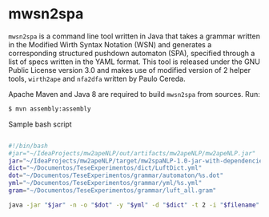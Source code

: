 # mwsn2spa

`mwsn2spa` is a command line tool written in Java that takes a grammar written in the Modified Wirth Syntax Notation (WSN) and generates a corresponding structured pushdown automaton (SPA), specified through a list of specs written in the YAML format. This tool is released under the GNU Public License version 3.0 and makes use of modified version of 2 helper tools, `wirth2ape` and `nfa2dfa` written by Paulo Cereda.

Apache Maven and Java 8 are required to build `mwsn2spa` from sources. Run:



```bash
$ mvn assembly:assembly
```

Sample bash script

```bash

#!/bin/bash
#jar="~/IdeaProjects/mw2apeNLP/out/artifacts/mw2apeNLP/mw2apeNLP.jar"
jar="~/IdeaProjects/mw2apeNLP/target/mw2spaNLP-1.0-jar-with-dependencies.jar"
dict="~/Documentos/TeseExperimentos/dict/LuftDict.yml"
dot="~/Documentos/TeseExperimentos/grammar/automaton/%s.dot"
yml="~/Documentos/TeseExperimentos/grammar/yml/%s.yml"
gram="~/Documentos/TeseExperimentos/grammar/luft_all.gram"

java -jar "$jar" -n -o "$dot" -y "$yml" -d "$dict" -t 2 -i "$filename" "$gram" 
